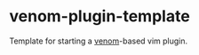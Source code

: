 venom-plugin-template
=====================

Template for starting a [venom](https://github.com/nielsmadan/venom)-based vim plugin.
